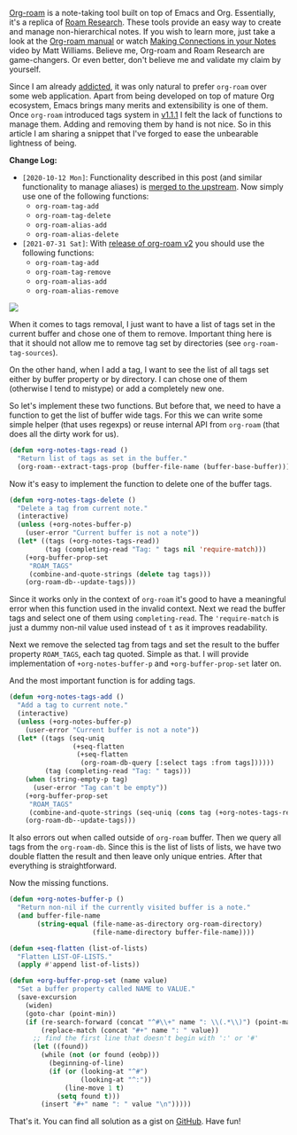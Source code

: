 [Org-roam](https://github.com/org-roam/org-roam) is a note-taking tool built on top of Emacs and Org. Essentially, it's a replica of [Roam Research](https://roamresearch.com). These tools provide an easy way to create and manage non-hierarchical notes. If you wish to learn more, just take a look at the [Org-roam manual](https://org-roam.github.io/org-roam/manual/) or watch [Making Connections in your Notes](https://www.youtube.com/watch?v=Lg61ocfxk3c) video by Matt Williams. Believe me, Org-roam and Roam Research are game-changers. Or even better, don't believe me and validate my claim by yourself.

Since I am already [addicted](/posts/2016-12-20-Being-an-org-mode-addict), it was only natural to prefer `org-roam` over some web application. Apart from being developed on top of mature Org ecosystem, Emacs brings many merits and extensibility is one of them. Once `org-roam` introduced tags system in [v1.1.1](https://github.com/org-roam/org-roam/blob/master/CHANGELOG.md#111-18-05-2020) I felt the lack of functions to manage them. Adding and removing them by hand is not nice. So in this article I am sharing a snippet that I've forged to ease the unbearable lightness of being.

**Change Log:**

- `[2020-10-12 Mon]`: Functionality described in this post (and similar functionality to manage aliases) is [merged to the upstream](https://github.com/org-roam/org-roam/pull/1183). Now simply use one of the following functions:
  - `org-roam-tag-add`
  - `org-roam-tag-delete`
  - `org-roam-alias-add`
  - `org-roam-alias-delete`
- `[2021-07-31 Sat]`: With [release of org-roam v2](https://github.com/org-roam/org-roam/releases/tag/v2.0.0) you should use the following functions:
  - `org-roam-tag-add`
  - `org-roam-tag-remove`
  - `org-roam-alias-add`
  - `org-roam-alias-remove`

<!--more-->

![](/images/2020-06-10-org-roam-tags/2022-07-19_21-01-06_org-roam-tags-demo.gif)

When it comes to tags removal, I just want to have a list of tags set in the current buffer and chose one of them to remove. Important thing here is that it should not allow me to remove tag set by directories (see `org-roam-tag-sources`).

On the other hand, when I add a tag, I want to see the list of all tags set either by buffer property or by directory. I can chose one of them (otherwise I tend to mistype) or add a completely new one.

So let's implement these two functions. But before that, we need to have a function to get the list of buffer wide tags. For this we can write some simple helper (that uses regexps) or reuse internal API from `org-roam` (that does all the dirty work for us).

``` commonlisp
(defun +org-notes-tags-read ()
  "Return list of tags as set in the buffer."
  (org-roam--extract-tags-prop (buffer-file-name (buffer-base-buffer))))
```

Now it's easy to implement the function to delete one of the buffer tags.

``` commonlisp
(defun +org-notes-tags-delete ()
  "Delete a tag from current note."
  (interactive)
  (unless (+org-notes-buffer-p)
    (user-error "Current buffer is not a note"))
  (let* ((tags (+org-notes-tags-read))
         (tag (completing-read "Tag: " tags nil 'require-match)))
    (+org-buffer-prop-set
     "ROAM_TAGS"
     (combine-and-quote-strings (delete tag tags)))
    (org-roam-db--update-tags)))
```

Since it works only in the context of `org-roam` it's good to have a meaningful error when this function used in the invalid context. Next we read the buffer tags and select one of them using `completing-read`. The `'require-match` is just a dummy non-nil value used instead of `t` as it improves readability.

Next we remove the selected tag from tags and set the result to the buffer property `ROAM_TAGS`, each tag quoted. Simple as that. I will provide implementation of `+org-notes-buffer-p` and `+org-buffer-prop-set` later on.

And the most important function is for adding tags.

``` commonlisp
(defun +org-notes-tags-add ()
  "Add a tag to current note."
  (interactive)
  (unless (+org-notes-buffer-p)
    (user-error "Current buffer is not a note"))
  (let* ((tags (seq-uniq
                (+seq-flatten
                 (+seq-flatten
                  (org-roam-db-query [:select tags :from tags])))))
         (tag (completing-read "Tag: " tags)))
    (when (string-empty-p tag)
      (user-error "Tag can't be empty"))
    (+org-buffer-prop-set
     "ROAM_TAGS"
     (combine-and-quote-strings (seq-uniq (cons tag (+org-notes-tags-read)))))
    (org-roam-db--update-tags)))
```

It also errors out when called outside of `org-roam` buffer. Then we query all tags from the `org-roam-db`. Since this is the list of lists of lists, we have two double flatten the result and then leave only unique entries. After that everything is straightforward.

Now the missing functions.

``` commonlisp
(defun +org-notes-buffer-p ()
  "Return non-nil if the currently visited buffer is a note."
  (and buffer-file-name
       (string-equal (file-name-as-directory org-roam-directory)
                     (file-name-directory buffer-file-name))))

(defun +seq-flatten (list-of-lists)
  "Flatten LIST-OF-LISTS."
  (apply #'append list-of-lists))

(defun +org-buffer-prop-set (name value)
  "Set a buffer property called NAME to VALUE."
  (save-excursion
    (widen)
    (goto-char (point-min))
    (if (re-search-forward (concat "^#\\+" name ": \\(.*\\)") (point-max) t)
        (replace-match (concat "#+" name ": " value))
      ;; find the first line that doesn't begin with ':' or '#'
      (let ((found))
        (while (not (or found (eobp)))
          (beginning-of-line)
          (if (or (looking-at "^#")
                  (looking-at "^:"))
              (line-move 1 t)
            (setq found t)))
        (insert "#+" name ": " value "\n")))))
```

That's it. You can find all solution as a gist on [GitHub](https://gist.github.com/d12frosted/4a55f3d072a813159c1d7b31c21bac9a). Have fun!
